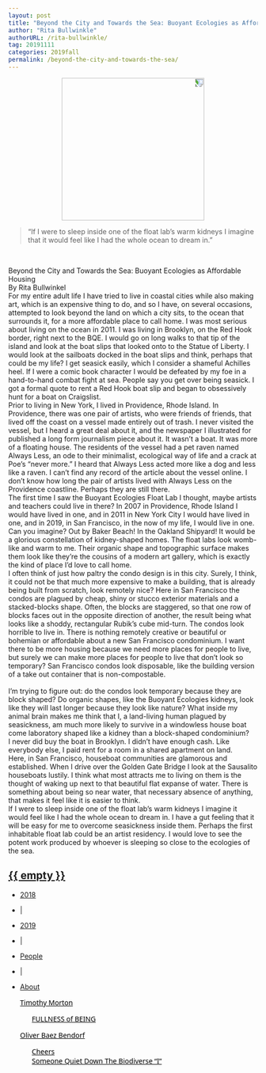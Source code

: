 ```yaml
---
layout: post
title: "Beyond the City and Towards the Sea: Buoyant Ecologies as Affordable Housing"
author: "Rita Bullwinkle"
authorURL: /rita-bullwinkle/
tag: 20191111
categories: 2019fall
permalink: /beyond-the-city-and-towards-the-sea/
---
```


<img style="transform: rotate(90deg); display: block; margin-left: auto; margin-right: auto; width:30vw;" src="{{site.baseurl}}/assets/profile/rita-bullwinkle.jpg" alt="">

>“If I were to sleep inside one of the float lab’s warm kidneys I imagine that it would feel like I had the whole ocean to dream in.”

<br>

Beyond the City and Towards the Sea: Buoyant Ecologies as Affordable Housing
<br>
By Rita Bullwinkel
<br>
For my entire adult life I have tried to live in coastal cities while also making art, which is an expensive thing to do, and so I have, on several occasions, attempted to look beyond the land on which a city sits, to the ocean that surrounds it, for a more affordable place to call home. I was most serious about living on the ocean in 2011. I was living in Brooklyn, on the Red Hook border, right next to the BQE. I would go on long walks to that tip of the island and look at the boat slips that looked onto to the Statue of Liberty. I would look at the sailboats docked in the boat slips and think, perhaps that could be my life? I get seasick easily, which I consider a shameful Achilles heel. If I were a comic book character I would be defeated by my foe in a hand-to-hand combat fight at sea. People say you get over being seasick. I got a formal quote to rent a Red Hook boat slip and began to obsessively hunt for a boat on Craigslist.
<br>
Prior to living in New York, I lived in Providence, Rhode Island. In Providence, there was one pair of artists, who were friends of friends, that lived off the coast on a vessel made entirely out of trash. I never visited the vessel, but I heard a great deal about it, and the newspaper I illustrated for published a long form journalism piece about it. It wasn’t a boat. It was more of a floating house. The residents of the vessel had a pet raven named Always Less, an ode to their minimalist, ecological way of life and a crack at Poe’s “never more.” I heard that Always Less acted more like a dog and less like a raven. I can’t find any record of the article about the vessel online. I don’t know how long the pair of artists lived with Always Less on the Providence coastline. Perhaps they are still there.
<br>
The first time I saw the Buoyant Ecologies Float Lab I thought, maybe artists and teachers could live in there? In 2007 in Providence, Rhode Island I would have lived in one, and in 2011 in New York City I would have lived in one, and in 2019, in San Francisco, in the now of my life, I would live in one. Can you imagine? Out by Baker Beach! In the Oakland Shipyard! It would be a glorious constellation of kidney-shaped homes. The float labs look womb-like and warm to me. Their organic shape and topographic surface makes them look like they’re the cousins of a modern art gallery, which is exactly the kind of place I’d love to call home.
<br>
I often think of just how paltry the condo design is in this city. Surely, I think, it could not be that much more expensive to make a building, that is already being built from scratch, look remotely nice? Here in San Francisco the condos are plagued by cheap, shiny or stucco exterior materials and a stacked-blocks shape. Often, the blocks are staggered, so that one row of blocks faces out in the opposite direction of another, the result being what looks like a shoddy, rectangular Rubik’s cube mid-turn. The condos look horrible to live in. There is nothing remotely creative or beautiful or bohemian or affordable about a new San Francisco condominium. I want there to be more housing because we need more places for people to live, but surely we can make more places for people to live that don’t look so temporary? San Francisco condos look disposable, like the building version of a take out container that is non-compostable.  
<br>
I’m trying to figure out: do the condos look temporary because they are block shaped? Do organic shapes, like the Buoyant Ecologies kidneys, look like they will last longer because they look like nature? What inside my animal brain makes me think that I, a land-living human plagued by seasickness, am much more likely to survive in a windowless house boat come laboratory shaped like a kidney than a block-shaped condominium?
<br>
I never did buy the boat in Brooklyn. I didn’t have enough cash. Like everybody else, I paid rent for a room in a shared apartment on land.
<br>
Here, in San Francisco, houseboat communities are glamorous and established. When I drive over the Golden Gate Bridge I look at the Sausalito houseboats lustily. I think what most attracts me to living on them is the thought of waking up next to that beautiful flat expanse of water. There is something about being so near water, that necessary absence of anything, that makes it feel like it is easier to think.
<br>
If I were to sleep inside one of the float lab’s warm kidneys I imagine it would feel like I had the whole ocean to dream in. I have a gut feeling that it will be easy for me to overcome seasickness inside them. Perhaps the first inhabitable float lab could be an artist residency. I would love to see the potent work produced by whoever is sleeping so close to the ecologies of the sea. 
<br>

<!-- End of page -->
<!-- Start of Bottom Footer -->

<nav class="nav justify-content-center" style="box-shadow: 0 2px 2px -2px rgba(0,0,0,0);">
  <div class="nav-container">
    <a href="{{ site.baseurl }}/">
      <h2 class="nav-title">{{ empty }}</h2>
    </a>
    <ul style="position: relative">
      <!-- <li><a href="{{ site.baseurl }}/">Issue</a></li> -->
      <li class="nav-item"><a class="nav-link" href="{{ '/2018-fall' | prepend: site.baseurl }}">2018</a></li>
      <li class="nav-item"><p>|</p></li>
      <li class="nav-item"><a class="nav-link" href="{{ '/2019-fall' | prepend: site.baseurl }}">2019</a></li>
      <li class="nav-item"><p>|</p></li>
      <li class="nav-item"><a class="nav-link" href="{{ '/people' | prepend: site.baseurl }}">People</a></li>
      <li class="nav-item"><p>|</p></li>
      <li class="nav-item"><a class="nav-link" href="{{ '/about' | prepend: site.baseurl }}">About</a></li>
    </ul>
  </div>
</nav>


  <section id="sec4">
    <div class="row">
      <div class="col-md-3">
        <ul>
          <li style="font-family: 'Work Sans','Segoe UI',Helvetica,Arial,sans-serif;list-style-type: none;"><a style="color:#000;" href="{{site.baseurl}}/timothy-morton/">Timothy Morton</a></li>
          <ul>
            <li style="font-family: 'Work Sans','Segoe UI',Helvetica,Arial,sans-serif;list-style-type: none;"><a style="color:#000;" href="{{site.baseurl}}/fullness-of-being/">FULLNESS of BEING</a></li>
          </ul>
        </ul>
      </div>
      <div class="col-md-3">
        <ul>
          <li style="font-family: 'Work Sans','Segoe UI',Helvetica,Arial,sans-serif;list-style-type: none;"><a style="color:#000;" href="{{site.baseurl}}/oliver-bendorf/">Oliver Baez Bendorf</a></li>
          <ul>
            <li style="font-family: 'Work Sans','Segoe UI',Helvetica,Arial,sans-serif;list-style-type: none;"><a style="color:#000;" href="{{site.baseurl}}/cheers/">Cheers</a></li>
            <li style="font-family: 'Work Sans','Segoe UI',Helvetica,Arial,sans-serif;list-style-type: none;"><a style="color:#000;" href="{{site.baseurl}}/someone-quiet-down-the-biodiverse/">Someone Quiet Down The Biodiverse “I”</a></li>
          </ul>
        </ul>
      </div>
    </div>
  </section>